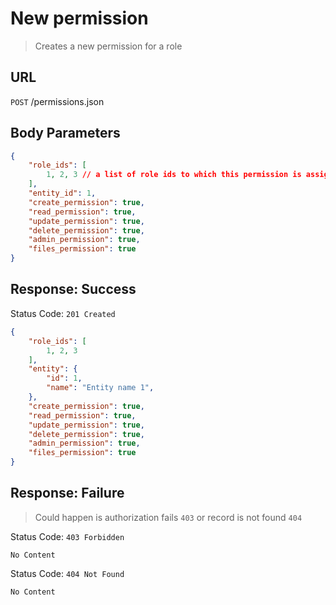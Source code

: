 # New permission
> Creates a new permission for a role

## URL
`POST` /permissions.json

## Body Parameters
```json
{
    "role_ids": [
        1, 2, 3 // a list of role ids to which this permission is assigned
    ],
    "entity_id": 1,
    "create_permission": true,
    "read_permission": true,
    "update_permission": true,
    "delete_permission": true,
    "admin_permission": true,
    "files_permission": true
}
```

## Response: Success
Status Code: `201 Created`
```json
{
    "role_ids": [
        1, 2, 3
    ],
    "entity": {
        "id": 1,
        "name": "Entity name 1",
    },
    "create_permission": true,
    "read_permission": true,
    "update_permission": true,
    "delete_permission": true,
    "admin_permission": true,
    "files_permission": true
}
```

## Response: Failure
> Could happen is authorization fails `403` or record is not found `404`

Status Code: `403 Forbidden`
```
No Content
```

Status Code: `404 Not Found`
```
No Content
```